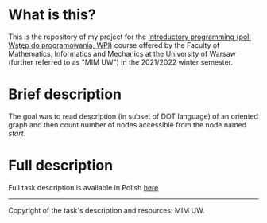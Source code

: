 # What is this?

This is the repository of my project for the [Introductory programming (pol. Wstęp do programowania, WPI)](https://usosweb.mimuw.edu.pl/kontroler.php?_action=katalog2%2Fprzedmioty%2FpokazPrzedmiot&prz_kod=1000-211bWPI&lang=pl) course offered by the Faculty of Mathematics, Informatics and Mechanics at the University of Warsaw (further referred to as "MIM UW") in the 2021/2022 winter semester.

# Brief description
The goal was to read description (in subset of DOT language) of an oriented graph and then count number of nodes accessible from the node named _start_.

# Full description 
Full task description is available in Polish [here](https://github.com/szwedkarol/mimuw/blob/main/WPI/Osi%C4%85galne/osi%C4%85galne_tre%C5%9B%C4%87.pdf)

---
Copyright of the task's description and resources: MIM UW.

